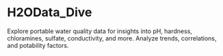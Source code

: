 # H2OData_Dive
Explore portable water quality data for insights into pH, hardness, chloramines, sulfate, conductivity, and more. Analyze trends, correlations, and potability factors.
